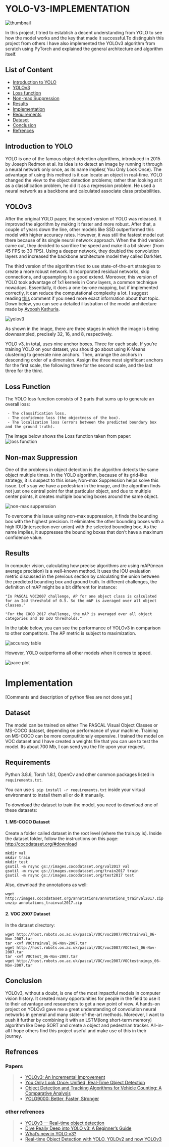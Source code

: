 # YOLO-V3-IMPLEMENTATION

![thumbnail](images/thumb.jpg)


In this project, I tried to establish a decent understanding from YOLO to see how the model works and the key that made it successful.To distinguish this project from others I have also implemented the YOLOv3 algorithm from scratch using PyTorch and explained the general architecture and algorithm itself.

## List of Content

- [Introduction to YOLO](#introduction-to-yolo)
- [YOLOv3](#YOLOv3)
- [Loss function](#loss-function)
- [Non-max Suppression](#son-max-suppression)
- [Results](#results)
- [Implementation](#implementation)
- [Requirements](#requirements)
- [Dataset](#dataset)
- [Conclusion](#conclusion)
- [Refrences](#refrences)


## Introduction to YOLO

YOLO is one of the famous object detection algorithms, introduced in 2015 by Joseph Redmon et al. Its idea is to detect an image by running it through a neural network only once, as its name implies( You Only Look Once). The advantage of using this method is it can locate an object in real-time. YOLO changed the view to the object detection problems; rather than looking at it as a classification problem, he did it as a regression problem. He used a neural network as a backbone and calculated associate class probabilities.


## YOLOv3

After the original YOLO paper, the second version of YOLO was released. It improved the algorithm by making it faster and more robust. After that, a couple of years down the line, other models like SSD outperformed this model with higher accuracy rates. However, it was still the fastest model out there because of its single neural network approach. When the third version came out, they decided to sacrifice the speed and make it a bit slower (from 45 FPS to 30 FPS). Using a deeper network, they doubled the convolution layers and increased the backbone architecture model they called DarkNet.

The third version of the algorithm tried to use state-of-the-art strategies to create a more robust network. It incorporated residual networks, skip connections, and upsampling to a good extend. Moreover, this version of YOLO took advantage of 1x1 kernels in Conv layers, a common technique nowadays. Essentially, it does a one-by-one mapping, but if implemented correctly, it can reduce the computational complexity a lot. I suggest reading [this](https://stats.stackexchange.com/questions/194142/what-does-1x1-convolution-mean-in-a-neural-network) comment if you need more exact information about that topic. Down below, you can see a detailed illustration of the model architecture made by [Ayoosh Kathuria](https://medium.com/@ayoosh).

![yolov3](images/yolo3.png)

As shown in the image, there are three stages in which the image is being downsampled, precisely 32, 16, and 8, respectively.

YOLO v3, in total, uses nine anchor boxes. Three for each scale. If you’re training YOLO on your dataset, you should go about using K-Means clustering to generate nine anchors.
Then, arrange the anchors in descending order of a dimension. Assign the three most significant anchors for the first scale, the following three for the second scale, and the last three for the third.

## Loss Function

The YOLO loss function consists of 3 parts that sums up to generate an overall loss:

     - The classification loss.
     - The confidence loss (the objectness of the box).
     - The localization loss (errors between the predicted boundary box and the ground truth).

The image below shows the Loss function taken from paper: 
![loss function](images/loss.png)

## Non-max Suppression

One of the problems in object detection is the algorithm detects the same object multiple times. In the YOLO algorithm, because of its grid-like strategy, it is suspect to this issue; Non-max Suppression helps solve this issue.
Let's say we have a pedestrian in the image, and the algorithm finds not just one central point for that particular object, and due to multiple center points, it creates multiple bounding boxes around the same object.


![non-max supperssion](images/nonmax.jpg)


To overcome this issue using non-max suppression, it finds the bounding box with the highest precision. It eliminates the other bounding boxes with a high IOU(intersection over union) with the selected bounding box.
As the name implies, it suppresses the bounding boxes that don't have a maximum confidence value.


## Results

In computer vision, calculating how precise algorithms are using mAP(mean average precision) is a well-known method. It uses the IOU evaluation metric discussed in the previous section by calculating the union between the predicted bounding box and ground truth.
In different challenges, the definition of mAP might be a bit different for instance:
    
    "In PASCAL VOC2007 challenge, AP for one object class is calculated for an IoU threshold of 0.5. So the mAP is averaged over all object classes."
    
    "For the COCO 2017 challenge, the mAP is averaged over all object categories and 10 IoU thresholds."
    
In the table below, you can see the performance of YOLOv3 in comparison to other competitors. The AP metric is subject to maximization.


![accuracy table](images/chart.png)


However, YOLO outperforms all other models when it comes to speed.


![pace plot](images/plot.png)


# Implementation
[Comments and description of python files are not done yet.]

## Dataset

The model can be trained on either The PASCAL Visual Object Classes or MS-COCO dataset, depending on performance of your machine. Training on MS-COCO can be more computitionaly expensive. I trained the model on VOC dataset and I have  created a weights file that you can use to test the model. Its about 700 Mb, I can send you the file upon your request.

## Requirements


Python 3.8.6, Torch 1.8.1, OpenCv and other common packages listed in `requirements.txt`.

You can use `$ pip install -r requirements.txt` inside your virtual environment to install them all or do it manually.

To download the dataset to train the model, you need to download one of these datasets:

#### 1. MS-COCO Dataset

Create a folder called dataset in the root level (where the train.py is). Inside the dataset folder, follow the instructions on this page: http://cocodataset.org/#download

    mkdir val
    mkdir train
    mkdir test
    gsutil -m rsync gs://images.cocodataset.org/val2017 val
    gsutil -m rsync gs://images.cocodataset.org/train2017 train
    gsutil -m rsync gs://images.cocodataset.org/test2017 test
    
Also, download the annotations as well:

    wget http://images.cocodataset.org/annotations/annotations_trainval2017.zip
    unzip annotations_trainval2017.zip
    

#### 2. VOC 2007 Dataset

In the dataset directory:

    wget http://host.robots.ox.ac.uk/pascal/VOC/voc2007/VOCtrainval_06-Nov-2007.tar
    tar -xvf VOCtrainval_06-Nov-2007.tar
    wget http://host.robots.ox.ac.uk/pascal/VOC/voc2007/VOCtest_06-Nov-2007.tar
    tar -xvf VOCtest_06-Nov-2007.tar
    wget http://host.robots.ox.ac.uk/pascal/VOC/voc2007/VOCtestnoimgs_06-Nov-2007.tar


## Conclusion

YOLOv3, without a doubt, is one of the most impactful models in computer vision history. It created many opportunities for people in the field to use it to their advantage and researchers to get a new point of view. A hands-on project on YOLOv3 gave me a great understanding of convolution neural networks in general and many state-of-the-art methods. Moreover, I want to push it further by combining it with an LSTM(long short-term memory) algorithm like Deep SORT and create a object and pedestrian tracker. All-in-all I hope others find this project useful and make use of this in their journey. 

## Refrences

   ### Papers
   
> - [YOLOv3: An Incremental Improvement](https://arxiv.org/pdf/1804.02767)
> - [You Only Look Once: Unified, Real-Time Object Detection](https://arxiv.org/pdf/1506.02640)
> - [Object Detection and Tracking Algorithms for
Vehicle Counting: A Comparative Analysis](https://arxiv.org/ftp/arxiv/papers/2007/2007.16198.pdf)
> - [YOLO9000: Better, Faster, Stronger](https://arxiv.org/pdf/1612.08242)

  ### other refrences

> - [YOLOv3 — Real-time object detection](https://medium.com/analytics-vidhya/yolov3-real-time-object-detection-54e69037b6d0)
> - [Dive Really Deep into YOLO v3: A Beginner’s Guide](https://towardsdatascience.com/dive-really-deep-into-yolo-v3-a-beginners-guide-9e3d2666280e)
> - [What’s new in YOLO v3?](https://towardsdatascience.com/yolo-v3-object-detection-53fb7d3bfe6b)
> - [Real-time Object Detection with YOLO, YOLOv2 and now YOLOv3](https://jonathan-hui.medium.com/real-time-object-detection-with-yolo-yolov2-28b1b93e2088)
